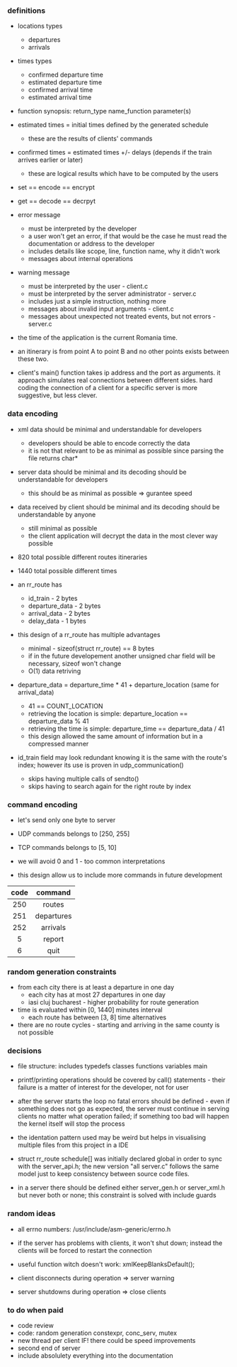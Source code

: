 ### definitions

- locations types
    - departures
    - arrivals

- times types
    - confirmed departure time
    - estimated departure time
    - confirmed arrival time
    - estimated arrival time

- function synopsis: return_type name_function parameter(s)
- estimated times = initial times defined by the generated schedule
    - these are the results of clients' commands
- confirmed times = estimated times +/- delays (depends if the train arrives earlier or later)
    - these are logical results which have to be computed by the users

- set == encode == encrypt
- get == decode == decrpyt

- error message
    - must be interpreted by the developer
    - a user won't get an error, if that would be the case he must read the documentation or address to the developer
    - includes details like scope, line, function name, why it didn't work
    - messages about internal operations
- warning message
    - must be interpreted by the user - client.c
    - must be interpreted by the server administrator - server.c
    - includes just a simple instruction, nothing more
    - messages about invalid input arguments - client.c
    - messages about unexpected not treated events, but not errors - server.c

- the time of the application is the current Romania time.
- an itinerary is from point A to point B and no other points exists between these two.
- client's main() function takes ip address and the port as arguments. it approach simulates real connections between different sides. hard coding the connection of a client for a specific server is more suggestive, but less clever.

### data encoding

- xml data should be minimal and understandable for developers
    - developers should be able to encode correctly the data
    - it is not that relevant to be as minimal as possible since parsing the file returns char*
- server data should be minimal and its decoding should be understandable for developers
    - this should be as minimal as possible => gurantee speed
- data received by client should be minimal and its decoding should be understandable by anyone
    - still minimal as possible
    - the client application will decrypt the data in the most clever way possible

- 820 total possible different routes itineraries
- 1440 total possible different times

- an rr_route has
    - id_train - 2 bytes
    - departure_data - 2 bytes
    - arrival_data - 2 bytes
    - delay_data - 1 bytes
- this design of a rr_route has multiple advantages
    - minimal - sizeof(struct rr_route) == 8 bytes
    - if in the future developement another unsigned char field will be necessary, sizeof won't change
    - O(1) data retriving
- departure_data = departure_time * 41 + departure_location (same for arrival_data)
    - 41 == COUNT_LOCATION
    - retrieving the location is simple: departure_location == departure_data % 41
    - retrieving the time is simple: departure_time == departure_data / 41
    - this design allowed the same amount of information but in a compressed manner
- id_train field may look redundant knowing it is the same with the route's index; however its use is proven in udp_communication()
    - skips having multiple calls of sendto()
    - skips having to search again for the right route by index

### command encoding 

- let's send only one byte to server
- UDP commands belongs to [250, 255]
- TCP commands belongs to [5, 10]
- we will avoid 0 and 1 - too common interpretations

- this design allow us to include more commands in future development

| code | command    |
|:----:|:----------:|
| 250  | routes     |
| 251  | departures |
| 252  | arrivals   |
| 5    | report     |
| 6    | quit       |

### random generation constraints

- from each city there is at least a departure in one day
    - each city has at most 27 departures in one day
    - iasi cluj bucharest - higher probability for route generation
- time is evaluated within [0, 1440] minutes interval
    - each route has between [3, 8] time alternatives
- there are no route cycles - starting and arriving in the same county is not possible

### decisions

- file structure: includes typedefs classes functions variables main

- printf/printing operations should be covered by call() statements - their failure is a matter of interest for the developer, not for user

- after the server starts the loop no fatal errors should be defined - even if something does not go as expected, the server must continue in serving clients no matter what operation failed; if something too bad will happen the kernel itself will stop the process

- the identation pattern used may be weird but helps in visualising multiple files from this project in a IDE

- struct rr_route schedule[] was initially declared global in order to sync with the server_api.h; the new version "all server.c" follows the same model just to keep consistency between source code files.

- in a server there should be defined either server_gen.h or server_xml.h but never both or none; this constraint is solved with include guards

### random ideas

- all errno numbers: /usr/include/asm-generic/errno.h
- if the server has problems with clients, it won't shut down; instead the clients will be forced to restart the connection
- useful function witch doesn't work: xmlKeepBlanksDefault();

- client disconnects during operation => server warning
- server shutdowns during operation => close clients

### to do when paid

- code review
- code: random generation constexpr, conc_serv, mutex
- new thread per client IF! there could be speed improvements
- second end of server
- include absolulety everything into the documentation  
